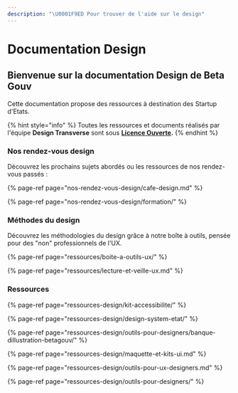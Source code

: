 ```yaml
---
description: "\U0001F9ED Pour trouver de l'aide sur le design"
---
```


# Documentation Design

## Bienvenue sur la documentation Design de Beta Gouv

Cette documentation propose des ressources à destination des Startup d'Etats.

{% hint style="info" %}
Toutes les ressources et documents réalisés par l'équipe **Design Transverse** sont sous [**Licence Ouverte**](https://www.etalab.gouv.fr/licence-ouverte-open-licence)**.**
{% endhint %}

### Nos rendez-vous design

Découvrez les prochains sujets abordés ou les ressources de nos rendez-vous passés : 

{% page-ref page="nos-rendez-vous-design/cafe-design.md" %}

{% page-ref page="nos-rendez-vous-design/formation/" %}

### Méthodes du design

Découvrez les méthodologies du design grâce à notre boîte à outils, pensée pour des "non" professionnels de l'UX.

{% page-ref page="ressources/boite-a-outils-ux/" %}

{% page-ref page="ressources/lecture-et-veille-ux.md" %}

### Ressources

{% page-ref page="ressources-design/kit-accessibilite/" %}

{% page-ref page="ressources-design/design-system-etat/" %}

{% page-ref page="ressources-design/outils-pour-designers/banque-dillustration-betagouv/" %}

{% page-ref page="ressources-design/maquette-et-kits-ui.md" %}

{% page-ref page="ressources-design/outils-pour-ux-designers.md" %}

{% page-ref page="ressources-design/outils-pour-designers/" %}

